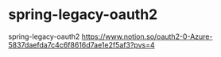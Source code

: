 # spring-legacy-oauth2
spring-legacy-oauth2
https://www.notion.so/oauth2-0-Azure-5837daefda7c4c6f8616d7ae1e2f5af3?pvs=4
